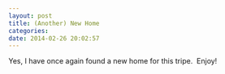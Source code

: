 ```yaml
---
layout: post
title: (Another) New Home
categories: 
date: 2014-02-26 20:02:57
---
```

Yes, I have once again found a new home for this tripe.  Enjoy!